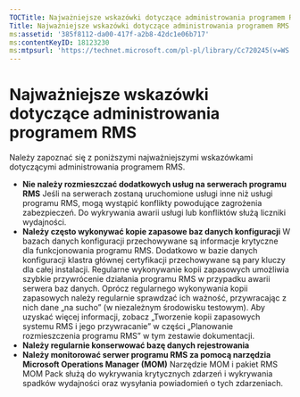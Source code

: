 ```yaml
---
TOCTitle: Najważniejsze wskazówki dotyczące administrowania programem RMS
Title: Najważniejsze wskazówki dotyczące administrowania programem RMS
ms:assetid: '385f8112-da00-417f-a2b8-42dc1e06b717'
ms:contentKeyID: 18123230
ms:mtpsurl: 'https://technet.microsoft.com/pl-pl/library/Cc720245(v=WS.10)'
---
```


Najważniejsze wskazówki dotyczące administrowania programem RMS
===============================================================

Należy zapoznać się z poniższymi najważniejszymi wskazówkami dotyczącymi administrowania programem RMS.

-   **Nie należy rozmieszczać dodatkowych usług na serwerach programu RMS**
    Jeśli na serwerach zostaną uruchomione usługi inne niż usługi programu RMS, mogą wystąpić konflikty powodujące zagrożenia zabezpieczeń. Do wykrywania awarii usługi lub konfliktów służą liczniki wydajności.
-   **Należy często wykonywać kopie zapasowe baz danych konfiguracji**
    W bazach danych konfiguracji przechowywane są informacje krytyczne dla funkcjonowania programu RMS. Dodatkowo w bazie danych konfiguracji klastra głównej certyfikacji przechowywane są pary kluczy dla całej instalacji. Regularne wykonywanie kopii zapasowych umożliwia szybkie przywrócenie działania programu RMS w przypadku awarii serwera baz danych. Oprócz regularnego wykonywania kopii zapasowych należy regularnie sprawdzać ich ważność, przywracając z nich dane „na sucho” (w niezależnym środowisku testowym). Aby uzyskać więcej informacji, zobacz „Tworzenie kopii zapasowych systemu RMS i jego przywracanie” w części „Planowanie rozmieszczenia programu RMS” w tym zestawie dokumentacji.
-   **Należy regularnie konserwować bazę danych rejestrowania**
-   **Należy monitorować serwer programu RMS za pomocą narzędzia Microsoft Operations Manager (MOM)**
    Narzędzie MOM i pakiet RMS MOM Pack służą do wykrywania krytycznych zdarzeń i wykrywania spadków wydajności oraz wysyłania powiadomień o tych zdarzeniach.
